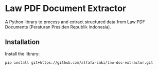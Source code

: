 # Law PDF Document Extractor

A Python library to process and extract structured data from Law PDF Documents (Peraturan Presiden Republik Indonesia).

## Installation

Install the library:

```bash
pip install git+https://github.com/alfafa-zaki/law-doc-extractor.git
